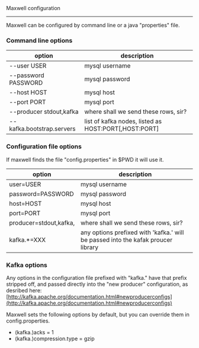 <div class="content-title">Maxwell configuration</div>

***

Maxwell can be configured by command line or a java "properties" file.

### Command line options

option                          | description
------------------------------- | -----------
--user USER                     | mysql username
--password PASSWORD             | mysql password
--host HOST                     | mysql host
--port PORT                     | mysql port
--producer stdout,kafka         | where shall we send these rows, sir?
--kafka.bootstrap.servers       | list of kafka nodes, listed as HOST:PORT[,HOST:PORT]

### Configuration file options

If maxwell finds the file "config.properties" in $PWD it will use it.

option                        | description
----------------------------- | -----------
user=USER                     | mysql username
password=PASSWORD             | mysql password
host=HOST                     | mysql host
port=PORT                     | mysql port
producer=stdout,kafka,        | where shall we send these rows, sir?
kafka.*=XXX                   | any options prefixed with 'kafka.' will be passed into the kafak proucer library


### Kafka options

Any options in the configuration file prefixed with "kafka." have that prefix stripped off, and passed directly
into the "new producer" configuration, as desribed here: [http://kafka.apache.org/documentation.html#newproducerconfigs](http://kafka.apache.org/documentation.html#newproducerconfigs)

Maxwell sets the following options by default, but you can override them in config.properties.

- (kafka.)acks = 1
- (kafka.)compression.type = gzip


<script>
  jQuery(document).ready(function () {
    jQuery("table").addClass("table table-condensed table-bordered table-hover");
  });
</script>
